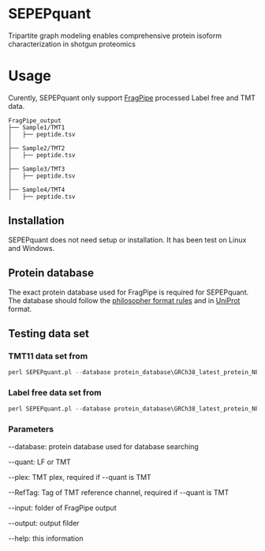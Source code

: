 # SEPEPquant
 Tripartite graph modeling enables comprehensive protein isoform characterization in shotgun proteomics

# Usage 
Curently, SEPEPquant only support [FragPipe](https://fragpipe.nesvilab.org/) processed Label free and TMT data.  

```shell
FragPipe_output
├── Sample1/TMT1
│   ├── peptide.tsv
│
├── Sample2/TMT2
│   ├── peptide.tsv
│
├── Sample3/TMT3
│   ├── peptide.tsv
│
├── Sample4/TMT4
│   ├── peptide.tsv

```

## Installation

SEPEPquant does not need setup or installation. It has been test on Linux and Windows.

## Protein database
The exact protein database used for FragPipe is required for SEPEPquant. The database should follow the [philosopher format rules](https://github.com/Nesvilab/philosopher/wiki/How-to-Prepare-a-Protein-Database#header-formatting) and in [UniProt](https://www.uniprot.org/help/fasta-headers) format.


## Testing data set

### TMT11   data set from 
```r
perl SEPEPquant.pl --database protein_database\GRCh38_latest_protein_NP_YP_XP.changeHeaderFormatUniprot.maxquant_contaminants_with_decoys.fa --fdr 0.01 --quant TMT --plex 11 --RefTag Mix --input testing_data\TMT --output testing_data_output_TMT
```
### Label free data set from 
```r
perl SEPEPquant.pl --database protein_database\GRCh38_latest_protein_NP_YP_XP.changeHeaderFormatUniprot.maxquant_contaminants_with_decoys.fa --fdr 0.01 --quant LF --input testing_data\Label_free --output testing_data_output_LF
```

### Parameters

--database: protein database used for database searching

--quant: LF or TMT

--plex: TMT plex, required if --quant is TMT

--RefTag: Tag of TMT reference channel, required if --quant is TMT

--input: folder of FragPipe output

--output: output filder

--help: this information




